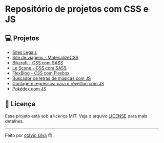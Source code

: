 # Repositório de projetos com CSS e JS

## 💻 Projetos

- [Sites Legais](awesome-sites)
- [Site de viagens - MaterializeCSS](travelwild-web)
- [Bikcraft - CSS com SASS](bikcraft-scss)
- [Le Scone - CSS com SASS](lescone-scss)
- [FlexBlog - CSS com Flexbox](flexblog-css)
- [Buscador de letras de músicas com JS](buscador-letras-js)
- [Contagem regressiva para o réveillon com JS](contagem-regressiva-js)
- [Pokédex com JS](pokedex-js)

## 📄 Licença

Esse projeto está sob a licença MIT. Veja o arquivo [LICENSE](LICENSE) para mais detalhes.

---

Feito por [otávio silva](https://otaviosilva.dev/) 🙃

